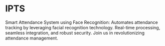 # IPTS
Smart Attendance System using Face Recognition: Automates attendance tracking by leveraging facial recognition technology. Real-time processing, seamless integration, and robust security. Join us in revolutionizing attendance management.

